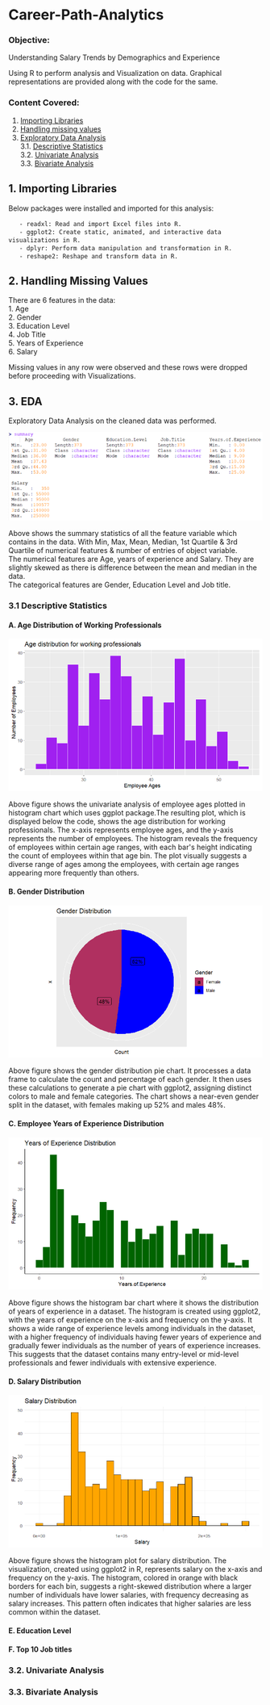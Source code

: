 # Career-Path-Analytics

### Objective:
Understanding Salary Trends by Demographics and Experience

Using R to perform analysis and Visualization on data. Graphical representations are provided along with the code for the same. 

### Content Covered:

1. [Importing Libraries](#importing-Libraries)
2. [Handling missing values](#handling-missing-values)
3. [Exploratory Data Analysis](#EDA)<br>
       3.1. [Descriptive Statistics](#descriptive-statistics)<br>
       3.2. [Univariate Analysis](#univariate-analysis)<br>
       3.3. [Bivariate Analysis](#bivariate-analysis)

## 1. Importing Libraries
Below packages were installed and imported for this analysis:

       - readxl: Read and import Excel files into R.
       - ggplot2: Create static, animated, and interactive data visualizations in R.
       - dplyr: Perform data manipulation and transformation in R.
       - reshape2: Reshape and transform data in R.

## 2. Handling Missing Values
There are 6 features in the data:
<br> 1. Age
<br> 2. Gender
<br> 3. Education Level
<br> 4. Job Title
<br> 5. Years of Experience
<br> 6. Salary

Missing values in any row were observed and these rows were dropped before proceeding with Visualizations.

## 3. EDA
Exploratory Data Analysis on the cleaned data was performed.

![Summary Statistics](https://github.com/arshia-pelathur/Career-Path-Analytics/blob/main/DescriptiveStatistics.png)

Above shows the summary statistics of all the feature variable which contains in the data. With Min, Max, Mean, Median, 1st Quartile & 3rd Quartile of numerical features & number of entries of object variable.<br>
The numerical features are Age, years of experience and Salary. They are slightly skewed as there is difference between the mean and median in the data.<br>
The categorical features are Gender, Education Level and Job title.



### 3.1 Descriptive Statistics

#### A. Age Distribution of Working Professionals<br>
![Age Distribution](https://github.com/arshia-pelathur/Career-Path-Analytics/blob/main/Age%20Distribution%20for%20Working%20Professionals.png)

Above figure shows the univariate analysis of employee ages plotted in histogram chart which uses ggplot package.The resulting plot, which is displayed below the code, shows the age distribution for working professionals. The x-axis represents employee ages, and the y-axis represents the number of employees. The histogram reveals the frequency of employees within certain age ranges, with each bar's height indicating the count of employees within that age bin. The plot visually suggests a diverse range of ages among the employees, with certain age ranges appearing more frequently than others.

#### B. Gender Distribution<br>
![Gender Distribution](https://github.com/arshia-pelathur/Career-Path-Analytics/blob/main/Gender%20Distribution.png)

Above figure shows the gender distribution pie chart. It processes a data frame to calculate the count and percentage of each gender. It then uses these calculations to generate a pie chart with ggplot2, assigning distinct colors to male and female categories. The chart shows a near-even gender split in the dataset, with females making up 52% and males 48%.

#### C. Employee Years of Experience Distribution<br>
![YearofExperience Distribution](https://github.com/arshia-pelathur/Career-Path-Analytics/blob/main/Years%20of%20Experience%20Distribution.png)

Above figure shows the histogram bar chart where it shows the distribution of years of experience in a dataset. The histogram is created using ggplot2, with the years of experience on the x-axis and frequency on the y-axis. It shows a wide range of experience levels among individuals in the dataset, with a higher frequency of individuals having fewer years of experience and gradually fewer individuals as the number of years of experience increases. This suggests that the dataset contains many entry-level or mid-level professionals and fewer individuals with extensive experience.


#### D. Salary Distribution<br>
![Salary Distribution](https://github.com/arshia-pelathur/Career-Path-Analytics/blob/main/Salary%20Distribution.png)

Above figure shows the histogram plot for salary distribution. The visualization, created using ggplot2 in R, represents salary on the x-axis and frequency on the y-axis. The histogram, colored in orange with black borders for each bin, suggests a right-skewed distribution where a larger number of individuals have lower salaries, with frequency decreasing as salary increases. This pattern often indicates that higher salaries are less common within the dataset.

#### E. Education Level<br>



#### F. Top 10 Job titles



### 3.2. Univariate Analysis


### 3.3. Bivariate Analysis

